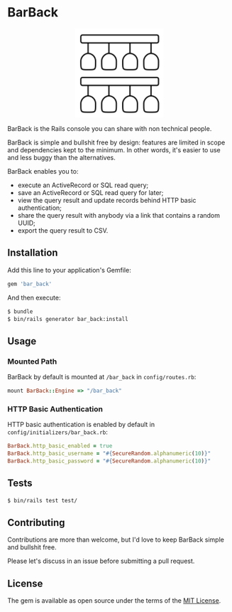 # BarBack

<p align="center"><img alt="BarBack logo: hanging wine glasses" src="./logo.svg" width=200px height=200px /></p>

BarBack is the Rails console you can share with non technical people.

BarBack is simple and bullshit free by design: features are limited in scope and dependencies kept to the minimum. In other words, it's easier to use and less buggy than the alternatives.

BarBack enables you to:

- execute an ActiveRecord or SQL read query;
- save an ActiveRecord or SQL read query for later;
- view the query result and update records behind HTTP basic authentication;
- share the query result with anybody via a link that contains a random UUID;
- export the query result to CSV.

## Installation

Add this line to your application's Gemfile:

```ruby
gem 'bar_back'
```

And then execute:

```bash
$ bundle
$ bin/rails generator bar_back:install
```

## Usage

### Mounted Path

BarBack by default is mounted at `/bar_back` in `config/routes.rb`:

```ruby
mount BarBack::Engine => "/bar_back"
```

### HTTP Basic Authentication

HTTP basic authentication is enabled by default in `config/initializers/bar_back.rb`:

```ruby
BarBack.http_basic_enabled = true
BarBack.http_basic_username = "#{SecureRandom.alphanumeric(10)}"
BarBack.http_basic_password = "#{SecureRandom.alphanumeric(10)}"
```

## Tests

```bash
$ bin/rails test test/
```

## Contributing

Contributions are more than welcome, but I'd love to keep BarBack simple and bullshit free.

Please let's discuss in an issue before submitting a pull request.

## License

The gem is available as open source under the terms of the [MIT License](https://opensource.org/licenses/MIT).
